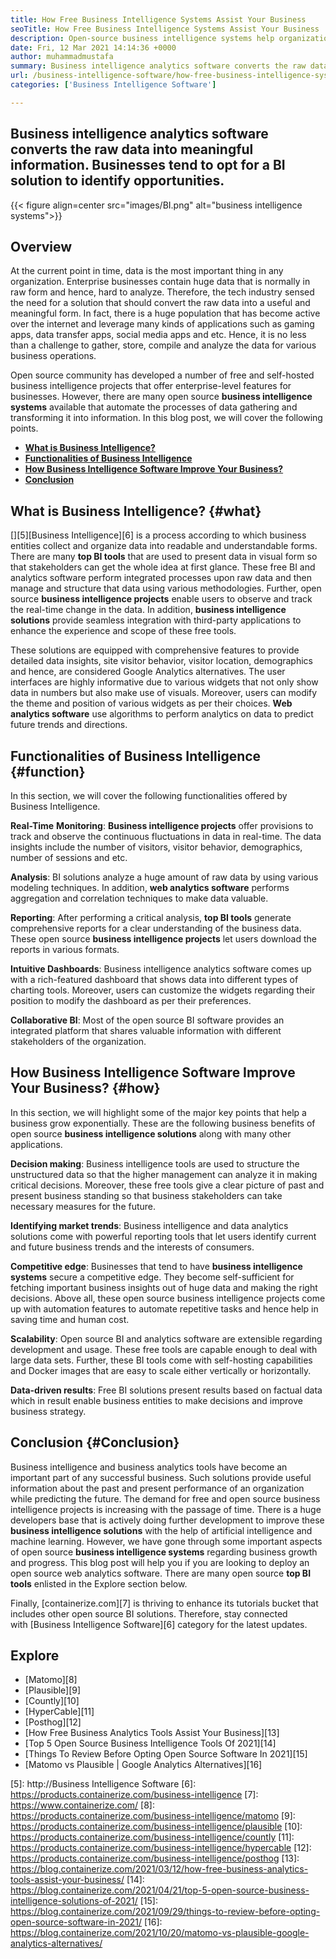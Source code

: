 ```yaml
---
title: How Free Business Intelligence Systems Assist Your Business
seoTitle: How Free Business Intelligence Systems Assist Your Business
description: Open-source business intelligence systems help organizations to analyze data critically and formulate an effective strategy based on useful business insights.
date: Fri, 12 Mar 2021 14:14:36 +0000
author: muhammadmustafa
summary: Business intelligence analytics software converts the raw data into meaningful information. Businesses tend to opt for a BI solution to identify opportunities.
url: /business-intelligence-software/how-free-business-intelligence-systems-assist-your-business/
categories: ['Business Intelligence Software']

---
```

## Business intelligence analytics software converts the raw data into meaningful information. Businesses tend to opt for a BI solution to identify opportunities.

{{< figure align=center src="images/BI.png" alt="business intelligence systems">}}  

## Overview

At the current point in time, data is the most important thing in any organization. Enterprise businesses contain huge data that is normally in raw form and hence, hard to analyze. Therefore, the tech industry sensed the need for a solution that should convert the raw data into a useful and meaningful form. In fact, there is a huge population that has become active over the internet and leverage many kinds of applications such as gaming apps, data transfer apps, social media apps and etc. Hence, it is no less than a challenge to gather, store, compile and analyze the data for various business operations. 

Open source community has developed a number of free and self-hosted business intelligence projects that offer enterprise-level features for businesses. However, there are many open source **business intelligence systems** available that automate the processes of data gathering and transforming it into information. In this blog post, we will cover the following points.

  * **[What is Business Intelligence?][1]**
  * **[Functionalities of Business Intelligence][2]**
  * **[How Business Intelligence Software Improve Your Business?][3]**
  * **[Conclusion][4]**

## What is Business Intelligence? {#what}

[][5][Business Intelligence][6] is a process according to which business entities collect and organize data into readable and understandable forms. There are many **top BI tools** that are used to present data in visual form so that stakeholders can get the whole idea at first glance. These free BI and analytics software perform integrated processes upon raw data and then manage and structure that data using various methodologies. Further, open source **business intelligence projects** enable users to observe and track the real-time change in the data. In addition, **business intelligence solutions** provide seamless integration with third-party applications to enhance the experience and scope of these free tools. 

These solutions are equipped with comprehensive features to provide detailed data insights, site visitor behavior, visitor location, demographics and hence, are considered Google Analytics alternatives. The user interfaces are highly informative due to various widgets that not only show data in numbers but also make use of visuals. Moreover, users can modify the theme and position of various widgets as per their choices. **Web analytics software** use algorithms to perform analytics on data to predict future trends and directions.

## Functionalities of Business Intelligence {#function}

In this section, we will cover the following functionalities offered by Business Intelligence.

**Real-Time** **Monitoring**: **Business intelligence projects** offer provisions to track and observe the continuous fluctuations in data in real-time. The data insights include the number of visitors, visitor behavior, demographics, number of sessions and etc. 

**Analysis**: BI solutions analyze a huge amount of raw data by using various modeling techniques. In addition, **web analytics software** performs aggregation and correlation techniques to make data valuable. 

**Reporting**: After performing a critical analysis, **top BI tools** generate comprehensive reports for a clear understanding of the business data. These open source **business intelligence projects** let users download the reports in various formats. 

**Intuitive Dashboards**: Business intelligence analytics software comes up with a rich-featured dashboard that shows data into different types of charting tools. Moreover, users can customize the widgets regarding their position to modify the dashboard as per their preferences.

**Collaborative BI**: Most of the open source BI software provides an integrated platform that shares valuable information with different stakeholders of the organization. 

## How Business Intelligence Software Improve Your Business? {#how}

In this section, we will highlight some of the major key points that help a business grow exponentially. These are the following business benefits of open source **business intelligence solutions** along with many other applications. 

**Decision making**: Business intelligence tools are used to structure the unstructured data so that the higher management can analyze it in making critical decisions. Moreover, these free tools give a clear picture of past and present business standing so that business stakeholders can take necessary measures for the future. 

**Identifying market trends**: Business intelligence and data analytics solutions come with powerful reporting tools that let users identify current and future business trends and the interests of consumers.

**Competitive edge**: Businesses that tend to have **business intelligence systems** secure a competitive edge. They become self-sufficient for fetching important business insights out of huge data and making the right decisions. Above all, these open source business intelligence projects come up with automation features to automate repetitive tasks and hence help in saving time and human cost.

**Scalability**: Open source BI and analytics software are extensible regarding development and usage. These free tools are capable enough to deal with large data sets. Further, these BI tools come with self-hosting capabilities and Docker images that are easy to scale either vertically or horizontally.

**Data-driven results**: Free BI solutions present results based on factual data which in result enable business entities to make decisions and improve business strategy.

## Conclusion {#Conclusion}

Business intelligence and business analytics tools have become an important part of any successful business. Such solutions provide useful information about the past and present performance of an organization while predicting the future. The demand for free and open source business intelligence projects is increasing with the passage of time. There is a huge developers base that is actively doing further development to improve these **business intelligence solutions** with the help of artificial intelligence and machine learning. However, we have gone through some important aspects of open source **business intelligence systems** regarding business growth and progress. This blog post will help you if you are looking to deploy an open source web analytics software. There are many open source **top BI tools** enlisted in the Explore section below. 

Finally, [containerize.com][7] is thriving to enhance its tutorials bucket that includes other open source BI solutions. Therefore, stay connected with [Business Intelligence Software][6] category for the latest updates.

## Explore

  * [Matomo][8]
  * [Plausible][9]
  * [Countly][10]
  * [HyperCable][11]
  * [Posthog][12]
  * [How Free Business Analytics Tools Assist Your Business][13]
  * [Top 5 Open Source Business Intelligence Tools Of 2021][14]
  * [Things To Review Before Opting Open Source Software In 2021][15]
  * [Matomo vs Plausible | Google Analytics Alternatives][16]

 [1]: #what
 [2]: #function
 [3]: #how
 [4]: #Conclusion
 [5]: http://Business Intelligence Software
 [6]: https://products.containerize.com/business-intelligence
 [7]: https://www.containerize.com/
 [8]: https://products.containerize.com/business-intelligence/matomo
 [9]: https://products.containerize.com/business-intelligence/plausible
 [10]: https://products.containerize.com/business-intelligence/countly
 [11]: https://products.containerize.com/business-intelligence/hypercable
 [12]: https://products.containerize.com/business-intelligence/posthog
 [13]: https://blog.containerize.com/2021/03/12/how-free-business-analytics-tools-assist-your-business/
 [14]: https://blog.containerize.com/2021/04/21/top-5-open-source-business-intelligence-solutions-of-2021/
 [15]: https://blog.containerize.com/2021/09/29/things-to-review-before-opting-open-source-software-in-2021/
 [16]: https://blog.containerize.com/2021/10/20/matomo-vs-plausible-google-analytics-alternatives/